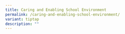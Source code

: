 ```yaml
---
title: Caring and Enabling School Environment
permalink: /caring-and-enabling-school-environment/
variant: tiptap
description: ""
---
```

